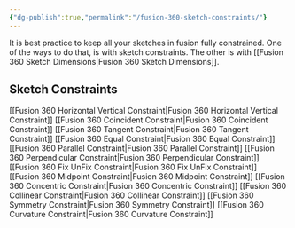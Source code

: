 ```yaml
---
{"dg-publish":true,"permalink":"/fusion-360-sketch-constraints/"}
---
```


It is best practice to keep all your sketches in fusion fully constrained. One of the ways to do that, is with sketch constraints. The other is with [[Fusion 360 Sketch Dimensions\|Fusion 360 Sketch Dimensions]].


## Sketch Constraints
[[Fusion 360 Horizontal Vertical Constraint\|Fusion 360 Horizontal Vertical Constraint]]
[[Fusion 360 Coincident Constraint\|Fusion 360 Coincident Constraint]]
[[Fusion 360 Tangent Constraint\|Fusion 360 Tangent Constraint]]
[[Fusion 360 Equal Constraint\|Fusion 360 Equal Constraint]]
[[Fusion 360 Parallel Constraint\|Fusion 360 Parallel Constraint]]
[[Fusion 360 Perpendicular Constraint\|Fusion 360 Perpendicular Constraint]]
[[Fusion 360 Fix UnFix Constraint\|Fusion 360 Fix UnFix Constraint]]
[[Fusion 360 Midpoint Constraint\|Fusion 360 Midpoint Constraint]]
[[Fusion 360 Concentric Constraint\|Fusion 360 Concentric Constraint]]
[[Fusion 360 Collinear Constraint\|Fusion 360 Collinear Constraint]]
[[Fusion 360 Symmetry Constraint\|Fusion 360 Symmetry Constraint]]
[[Fusion 360 Curvature Constraint\|Fusion 360 Curvature Constraint]]
